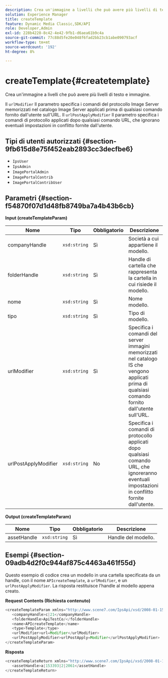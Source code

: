 ```yaml
---
description: Crea un'immagine a livelli che può avere più livelli di testo e immagine.
solution: Experience Manager
title: createTemplate
feature: Dynamic Media Classic,SDK/API
role: Developer,Admin
exl-id: 228b4228-8c42-4e42-9fb1-d6aea61b9c4a
source-git-commit: 77c88d5fe20e048f6fad2bb23cb1abe090793acf
workflow-type: tm+mt
source-wordcount: '192'
ht-degree: 8%

---
```


# createTemplate{#createtemplate}

Crea un&#39;immagine a livelli che può avere più livelli di testo e immagine.

Il `urlModifier` Il parametro specifica i comandi del protocollo Image Server memorizzati nel catalogo Image Server applicati prima di qualsiasi comando fornito dall&#39;utente sull&#39;URL. Il `urlPostApplyModifier` Il parametro specifica i comandi di protocollo applicati dopo qualsiasi comando URL, che ignorano eventuali impostazioni in conflitto fornite dall&#39;utente.

## Tipi di utenti autorizzati {#section-9fb615d8e75f452eab2893cc3decfbe6}

* `IpsUser`
* `IpsAdmin`
* `ImagePortalAdmin`
* `ImagePortalContrib`
* `ImagePortalContribUser`

## Parametri {#section-f54870f07d1d48fb8749ba7a4b43b6cb}

**Input (createTemplateParam)**

| Nome | Tipo | Obbligatorio | Descrizione |
|---|---|---|---|
| companyHandle | `xsd:string` | Sì | Società a cui appartiene il modello. |
| folderHandle | `xsd:string` | Sì | Handle di cartella che rappresenta la cartella in cui risiede il modello. |
| nome | `xsd:string` | Sì | Nome modello. |
| tipo | `xsd:string` | Sì | Tipo di modello. |
| urlModifier | `xsd:string` | Sì | Specifica i comandi del server immagini memorizzati nel catalogo IS che vengono applicati prima di qualsiasi comando fornito dall&#39;utente sull&#39;URL. |
| urlPostApplyModifier | `xsd:string` | No | Specifica i comandi di protocollo applicati dopo qualsiasi comando URL, che ignoreranno eventuali impostazioni in conflitto fornite dall&#39;utente. |

**Output (createTemplateParam)**

| Nome | Tipo | Obbligatorio | Descrizione |
|---|---|---|---|
| assetHandle | `xsd:string` | Sì | Handle del modello. |

## Esempi {#section-09adb4d2f0c944af875c4463a461f55d}

Questo esempio di codice crea un modello in una cartella specificata da un handle, con il nome `APIcreateTemplate`, a `urlModifier`, e un `urlPostApplyModifier`. La risposta restituisce l’handle al modello appena creato.

**Request Contents (Richiesta contenuto)**

```java
<createTemplateParam xmlns="http://www.scene7.com/IpsApi/xsd/2008-01-15">
   <companyHandle>c|21</companyHandle>
   <folderHandle>ApiTestCo/</folderHandle>
   <name>APIcreateTemplate</name>
   <type>Template</type>
   <urlModifier>url=Modifier</urlModifier>
   <urlPostApplyModifier>urlPostApply=Modifier</urlPostApplyModifier>
</createTemplateParam>
```

**Risposta**

```java
<createTemplateReturn xmlns="http://www.scene7.com/IpsApi/xsd/2008-01-15">
   <assetHandle>a|153393|2|2061</assetHandle>
</createTemplateReturn>
```
